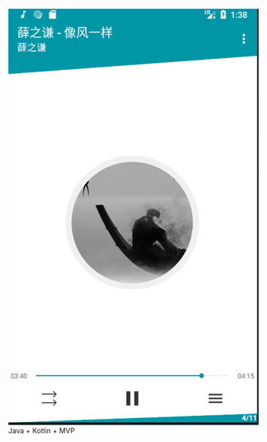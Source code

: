 ![image](https://raw.githubusercontent.com/Sole2016/LocalMusic/master/screenshots/home4.png)
<br/>Java + Kotlin + MVP
<br/>